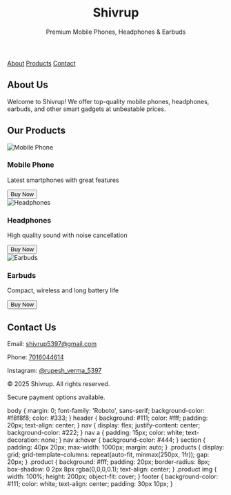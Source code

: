 <!DOCTYPE html>
<html lang="en">
<head>
  <meta charset="UTF-8" />
  <meta name="viewport" content="width=device-width, initial-scale=1.0" />
  <title>Shivrup - Digital Gadgets</title>
  <link href="https://fonts.googleapis.com/css2?family=Roboto:wght@400;700&display=swap" rel="stylesheet">
  <link rel="stylesheet" href="style.css">
</head>
<body>
  <header>
    <h1>Shivrup</h1>
    <p>Premium Mobile Phones, Headphones & Earbuds</p>
  </header>
  <nav>
    <a href="#about">About</a>
    <a href="#products">Products</a>
    <a href="#contact">Contact</a>
  </nav>
  <section id="about">
    <h2>About Us</h2>
    <p>Welcome to Shivrup! We offer top-quality mobile phones, headphones, earbuds, and other smart gadgets at unbeatable prices.</p>
  </section>
  <section id="products">
    <h2>Our Products</h2>
    <div class="products">
      <div class="product">
        <img src="https://via.placeholder.com/250x200.png?text=Mobile+Phone" alt="Mobile Phone">
        <h3>Mobile Phone</h3>
        <p>Latest smartphones with great features</p>
        <button>Buy Now</button>
      </div>
      <div class="product">
        <img src="https://via.placeholder.com/250x200.png?text=Headphones" alt="Headphones">
        <h3>Headphones</h3>
        <p>High quality sound with noise cancellation</p>
        <button>Buy Now</button>
      </div>
      <div class="product">
        <img src="https://via.placeholder.com/250x200.png?text=Earbuds" alt="Earbuds">
        <h3>Earbuds</h3>
        <p>Compact, wireless and long battery life</p>
        <button>Buy Now</button>
      </div>
    </div>
  </section>
  <section id="contact">
    <h2>Contact Us</h2>
    <p>Email: <a href="mailto:shivrup5397@gmail.com">shivrup5397@gmail.com</a></p>
    <p>Phone: <a href="tel:+917016044614">7016044614</a></p>
    <p>Instagram: <a href="https://instagram.com/rupesh_verma_5397" target="_blank">@rupesh_verma_5397</a></p>
  </section>
  <footer>
    <p>&copy; 2025 Shivrup. All rights reserved.</p>
    <p>Secure payment options available.</p>
  </footer>
</body>
</html>
body {
  margin: 0;
  font-family: 'Roboto', sans-serif;
  background-color: #f8f8f8;
  color: #333;
}
header {
  background: #111;
  color: #fff;
  padding: 20px;
  text-align: center;
}
nav {
  display: flex;
  justify-content: center;
  background-color: #222;
}
nav a {
  padding: 15px;
  color: white;
  text-decoration: none;
}
nav a:hover {
  background-color: #444;
}
section {
  padding: 40px 20px;
  max-width: 1000px;
  margin: auto;
}
.products {
  display: grid;
  grid-template-columns: repeat(auto-fit, minmax(250px, 1fr));
  gap: 20px;
}
.product {
  background: #fff;
  padding: 20px;
  border-radius: 8px;
  box-shadow: 0 2px 8px rgba(0,0,0,0.1);
  text-align: center;
}
.product img {
  width: 100%;
  height: 200px;
  object-fit: cover;
}
footer {
  background-color: #111;
  color: white;
  text-align: center;
  padding: 30px 10px;
}
